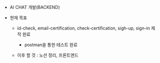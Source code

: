 - AI CHAT 개발(BACKEND)

- 현재 목표

    - id-check, email-certification, check-certification, sigh-up, sign-in 제작 완료

        - postman을 통한 테스트 완료

    - 이후 할 것 : 노션 정리, 프론트엔드